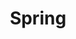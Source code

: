 ---
title: "Spring"
layout: categories
permalink: /spring/
author_profile: true
sidebar_main: true
---